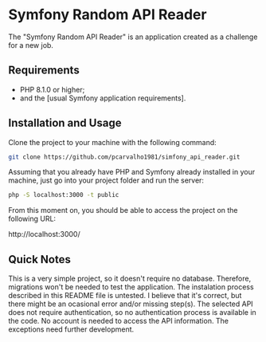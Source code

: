 Symfony Random API Reader
========================

The "Symfony Random API Reader" is an application created as a challenge for a new job.

Requirements
------------

  * PHP 8.1.0 or higher;
  * and the [usual Symfony application requirements].

Installation and Usage
----------------------

Clone the project to your machine with the following command:
```bash
git clone https://github.com/pcarvalho1981/simfony_api_reader.git
```

Assuming that you already have PHP and Symfony already installed in your machine, just go into your project folder and run the server:

```bash
php -S localhost:3000 -t public
```

From this moment on, you should be able to access the project on the following URL:

http://localhost:3000/

Quick Notes
-----------

This is a very simple project, so it doesn't require no database. Therefore, migrations won't be needed to test the application.
The instalation process described in this README file is untested. I believe that it's correct, but there might be an ocasional error and/or missing step(s).
The selected API does not require authentication, so no authentication process is available in the code. No account is needed to access the API information.
The exceptions need further development.
